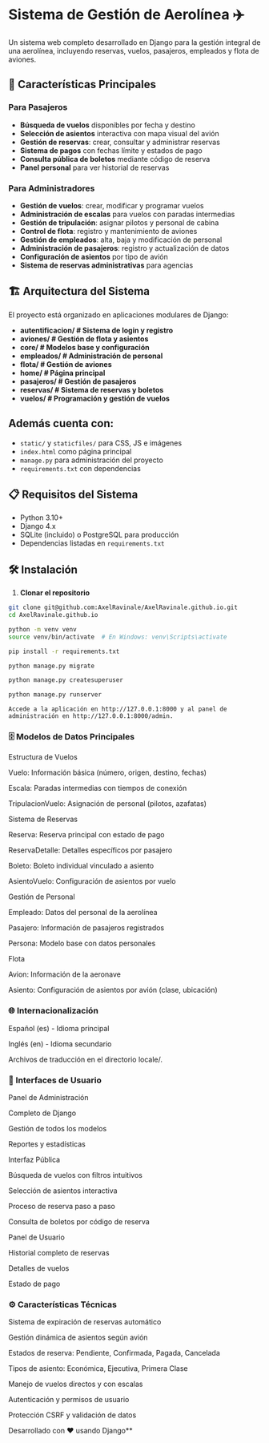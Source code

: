 # Sistema de Gestión de Aerolínea ✈️

Un sistema web completo desarrollado en Django para la gestión integral de una aerolínea, incluyendo reservas, vuelos, pasajeros, empleados y flota de aviones.

## 🚀 Características Principales

### Para Pasajeros
- **Búsqueda de vuelos** disponibles por fecha y destino
- **Selección de asientos** interactiva con mapa visual del avión
- **Gestión de reservas**: crear, consultar y administrar reservas
- **Sistema de pagos** con fechas límite y estados de pago
- **Consulta pública de boletos** mediante código de reserva
- **Panel personal** para ver historial de reservas

### Para Administradores
- **Gestión de vuelos**: crear, modificar y programar vuelos
- **Administración de escalas** para vuelos con paradas intermedias
- **Gestión de tripulación**: asignar pilotos y personal de cabina
- **Control de flota**: registro y mantenimiento de aviones
- **Gestión de empleados**: alta, baja y modificación de personal
- **Administración de pasajeros**: registro y actualización de datos
- **Configuración de asientos** por tipo de avión
- **Sistema de reservas administrativas** para agencias

## 🏗️ Arquitectura del Sistema

El proyecto está organizado en aplicaciones modulares de Django:

- **autentificacion/ # Sistema de login y registro**
- **aviones/ # Gestión de flota y asientos**
- **core/ # Modelos base y configuración**
- **empleados/ # Administración de personal**
- **flota/ # Gestión de aviones**
- **home/ # Página principal**
- **pasajeros/ # Gestión de pasajeros**
- **reservas/ # Sistema de reservas y boletos**
- **vuelos/ # Programación y gestión de vuelos**

## Además cuenta con:
- `static/` y `staticfiles/` para CSS, JS e imágenes
- `index.html` como página principal
- `manage.py` para administración del proyecto
- `requirements.txt` con dependencias

## 📋 Requisitos del Sistema

- Python 3.10+
- Django 4.x
- SQLite (incluido) o PostgreSQL para producción
- Dependencias listadas en `requirements.txt`

## 🛠️ Instalación

1. **Clonar el repositorio**
```bash
git clone git@github.com:AxelRavinale/AxelRavinale.github.io.git
cd AxelRavinale.github.io

python -m venv venv
source venv/bin/activate  # En Windows: venv\Scripts\activate

pip install -r requirements.txt

python manage.py migrate

python manage.py createsuperuser

python manage.py runserver
```

`Accede a la aplicación en http://127.0.0.1:8000 y al panel de administración en http://127.0.0.1:8000/admin.`

### 🗄️ Modelos de Datos Principales
Estructura de Vuelos

Vuelo: Información básica (número, origen, destino, fechas)

Escala: Paradas intermedias con tiempos de conexión

TripulacionVuelo: Asignación de personal (pilotos, azafatas)

Sistema de Reservas

Reserva: Reserva principal con estado de pago

ReservaDetalle: Detalles específicos por pasajero

Boleto: Boleto individual vinculado a asiento

AsientoVuelo: Configuración de asientos por vuelo

Gestión de Personal

Empleado: Datos del personal de la aerolínea

Pasajero: Información de pasajeros registrados

Persona: Modelo base con datos personales

Flota

Avion: Información de la aeronave

Asiento: Configuración de asientos por avión (clase, ubicación)

### 🌐 Internacionalización

Español (es) - Idioma principal

Inglés (en) - Idioma secundario

Archivos de traducción en el directorio locale/.

### 📱 Interfaces de Usuario
Panel de Administración

Completo de Django

Gestión de todos los modelos

Reportes y estadísticas

Interfaz Pública

Búsqueda de vuelos con filtros intuitivos

Selección de asientos interactiva

Proceso de reserva paso a paso

Consulta de boletos por código de reserva

Panel de Usuario

Historial completo de reservas

Detalles de vuelos

Estado de pago

### ⚙️ Características Técnicas

Sistema de expiración de reservas automático

Gestión dinámica de asientos según avión

Estados de reserva: Pendiente, Confirmada, Pagada, Cancelada

Tipos de asiento: Económica, Ejecutiva, Primera Clase

Manejo de vuelos directos y con escalas

Autenticación y permisos de usuario

Protección CSRF y validación de datos

Desarrollado con ❤️ usando Django**